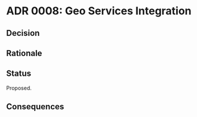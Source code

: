 # ADR 0008: Geo Services Integration

## Decision 

## Rationale 

## Status
Proposed. 

## Consequences

